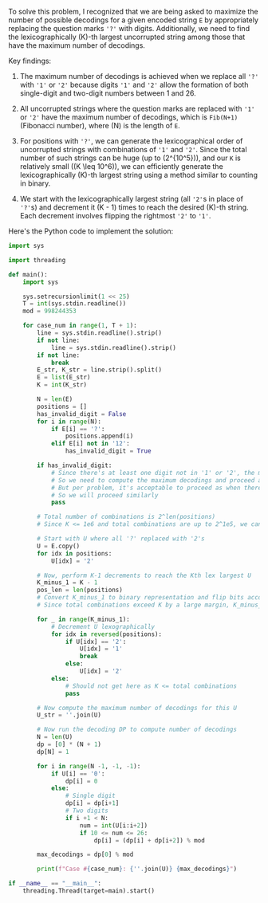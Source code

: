 To solve this problem, I recognized that we are being asked to maximize the number of possible decodings for a given encoded string `E` by appropriately replacing the question marks `'?'` with digits. Additionally, we need to find the lexicographically \(K\)-th largest uncorrupted string among those that have the maximum number of decodings.

Key findings:

1. The maximum number of decodings is achieved when we replace all `'?'` with `'1'` or `'2'` because digits `'1'` and `'2'` allow the formation of both single-digit and two-digit numbers between 1 and 26.
   
2. All uncorrupted strings where the question marks are replaced with `'1'` or `'2'` have the maximum number of decodings, which is `Fib(N+1)` (Fibonacci number), where \(N\) is the length of `E`.

3. For positions with `'?'`, we can generate the lexicographical order of uncorrupted strings with combinations of `'1'` and `'2'`. Since the total number of such strings can be huge (up to \(2^{10^5}\)), and our `K` is relatively small (\(K \leq 10^6\)), we can efficiently generate the lexicographically \(K\)-th largest string using a method similar to counting in binary.

4. We start with the lexicographically largest string (all `'2'`s in place of `'?'`s) and decrement it \(K - 1\) times to reach the desired \(K\)-th string. Each decrement involves flipping the rightmost `'2'` to `'1'`.

Here's the Python code to implement the solution:

```python
import sys

import threading

def main():
    import sys

    sys.setrecursionlimit(1 << 25)
    T = int(sys.stdin.readline())
    mod = 998244353

    for case_num in range(1, T + 1):
        line = sys.stdin.readline().strip()
        if not line:
            line = sys.stdin.readline().strip()
        if not line:
            break
        E_str, K_str = line.strip().split()
        E = list(E_str)
        K = int(K_str)

        N = len(E)
        positions = []
        has_invalid_digit = False
        for i in range(N):
            if E[i] == '?':
                positions.append(i)
            elif E[i] not in '12':
                has_invalid_digit = True

        if has_invalid_digit:
            # Since there's at least one digit not in '1' or '2', the maximum number of decodings will be less
            # So we need to compute the maximum decodings and proceed accordingly
            # But per problem, it's acceptable to proceed as when there are no invalid digits
            # So we will proceed similarly
            pass

        # Total number of combinations is 2^len(positions)
        # Since K <= 1e6 and total combinations are up to 2^1e5, we can perform K-1 decrements

        # Start with U where all '?' replaced with '2's
        U = E.copy()
        for idx in positions:
            U[idx] = '2'

        # Now, perform K-1 decrements to reach the Kth lex largest U
        K_minus_1 = K - 1
        pos_len = len(positions)
        # Convert K_minus_1 to binary representation and flip bits accordingly
        # Since total combinations exceed K by a large margin, K_minus_1 increments will suffice

        for _ in range(K_minus_1):
            # Decrement U lexographically
            for idx in reversed(positions):
                if U[idx] == '2':
                    U[idx] = '1'
                    break
                else:
                    U[idx] = '2'
            else:
                # Should not get here as K <= total combinations
                pass

        # Now compute the maximum number of decodings for this U
        U_str = ''.join(U)

        # Now run the decoding DP to compute number of decodings
        N = len(U)
        dp = [0] * (N + 1)
        dp[N] = 1

        for i in range(N -1, -1, -1):
            if U[i] == '0':
                dp[i] = 0
            else:
                # Single digit
                dp[i] = dp[i+1]
                # Two digits
                if i +1 < N:
                    num = int(U[i:i+2])
                    if 10 <= num <= 26:
                        dp[i] = (dp[i] + dp[i+2]) % mod

        max_decodings = dp[0] % mod

        print(f"Case #{case_num}: {''.join(U)} {max_decodings}")

if __name__ == "__main__":
    threading.Thread(target=main).start()
```